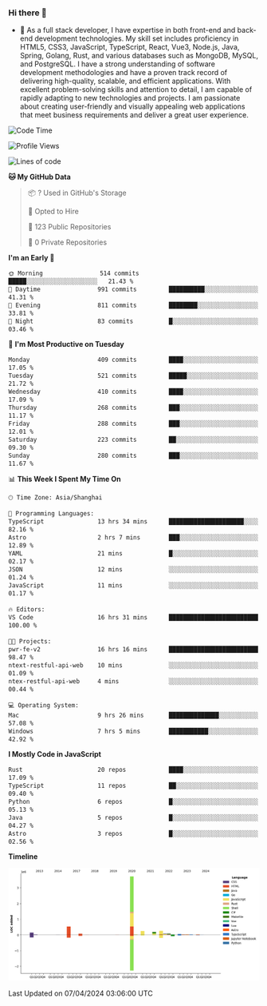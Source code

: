 ### Hi there 👋

- 🌱 As a full stack developer, I have expertise in both front-end and back-end development technologies. My skill set includes proficiency in HTML5, CSS3, JavaScript, TypeScript, React, Vue3, Node.js, Java, Spring, Golang, Rust, and various databases such as MongoDB, MySQL, and PostgreSQL. I have a strong understanding of software development methodologies and have a proven track record of delivering high-quality, scalable, and efficient applications. With excellent problem-solving skills and attention to detail, I am capable of rapidly adapting to new technologies and projects. I am passionate about creating user-friendly and visually appealing web applications that meet business requirements and deliver a great user experience.

<!--START_SECTION:waka-->
![Code Time](http://img.shields.io/badge/Code%20Time-1%2C328%20hrs%2034%20mins-blue)

![Profile Views](http://img.shields.io/badge/Profile%20Views-0-blue)

![Lines of code](https://img.shields.io/badge/From%20Hello%20World%20I%27ve%20Written-5.6%20million%20lines%20of%20code-blue)

**🐱 My GitHub Data** 

> 📦 ? Used in GitHub's Storage 
 > 
> 💼 Opted to Hire
 > 
> 📜 123 Public Repositories 
 > 
> 🔑 0 Private Repositories 
 > 
**I'm an Early 🐤** 

```text
🌞 Morning                514 commits         █████░░░░░░░░░░░░░░░░░░░░   21.43 % 
🌆 Daytime                991 commits         ██████████░░░░░░░░░░░░░░░   41.31 % 
🌃 Evening                811 commits         ████████░░░░░░░░░░░░░░░░░   33.81 % 
🌙 Night                  83 commits          █░░░░░░░░░░░░░░░░░░░░░░░░   03.46 % 
```
📅 **I'm Most Productive on Tuesday** 

```text
Monday                   409 commits         ████░░░░░░░░░░░░░░░░░░░░░   17.05 % 
Tuesday                  521 commits         █████░░░░░░░░░░░░░░░░░░░░   21.72 % 
Wednesday                410 commits         ████░░░░░░░░░░░░░░░░░░░░░   17.09 % 
Thursday                 268 commits         ███░░░░░░░░░░░░░░░░░░░░░░   11.17 % 
Friday                   288 commits         ███░░░░░░░░░░░░░░░░░░░░░░   12.01 % 
Saturday                 223 commits         ██░░░░░░░░░░░░░░░░░░░░░░░   09.30 % 
Sunday                   280 commits         ███░░░░░░░░░░░░░░░░░░░░░░   11.67 % 
```


📊 **This Week I Spent My Time On** 

```text
🕑︎ Time Zone: Asia/Shanghai

💬 Programming Languages: 
TypeScript               13 hrs 34 mins      █████████████████████░░░░   82.16 % 
Astro                    2 hrs 7 mins        ███░░░░░░░░░░░░░░░░░░░░░░   12.89 % 
YAML                     21 mins             █░░░░░░░░░░░░░░░░░░░░░░░░   02.17 % 
JSON                     12 mins             ░░░░░░░░░░░░░░░░░░░░░░░░░   01.24 % 
JavaScript               11 mins             ░░░░░░░░░░░░░░░░░░░░░░░░░   01.17 % 

🔥 Editors: 
VS Code                  16 hrs 31 mins      █████████████████████████   100.00 % 

🐱‍💻 Projects: 
pwr-fe-v2                16 hrs 16 mins      █████████████████████████   98.47 % 
ntext-restful-api-web    10 mins             ░░░░░░░░░░░░░░░░░░░░░░░░░   01.09 % 
ntex-restful-api-web     4 mins              ░░░░░░░░░░░░░░░░░░░░░░░░░   00.44 % 

💻 Operating System: 
Mac                      9 hrs 26 mins       ██████████████░░░░░░░░░░░   57.08 % 
Windows                  7 hrs 5 mins        ███████████░░░░░░░░░░░░░░   42.92 % 
```

**I Mostly Code in JavaScript** 

```text
Rust                     20 repos            ████░░░░░░░░░░░░░░░░░░░░░   17.09 % 
TypeScript               11 repos            ██░░░░░░░░░░░░░░░░░░░░░░░   09.40 % 
Python                   6 repos             █░░░░░░░░░░░░░░░░░░░░░░░░   05.13 % 
Java                     5 repos             █░░░░░░░░░░░░░░░░░░░░░░░░   04.27 % 
Astro                    3 repos             █░░░░░░░░░░░░░░░░░░░░░░░░   02.56 % 
```



**Timeline**

![Lines of Code chart](https://raw.githubusercontent.com/elton/elton/main/assets/bar_graph.png)


 Last Updated on 07/04/2024 03:06:00 UTC
<!--END_SECTION:waka-->

<!--
**elton/elton** is a ✨ _special_ ✨ repository because its `README.md` (this file) appears on your GitHub profile.

Here are some ideas to get you started:

- 🔭 I’m currently working on ...
- 🌱 I’m currently learning ...
- 👯 I’m looking to collaborate on ...
- 🤔 I’m looking for help with ...
- 💬 Ask me about ...
- 📫 How to reach me: ...
- 😄 Pronouns: ...
- ⚡ Fun fact: ...
-->
